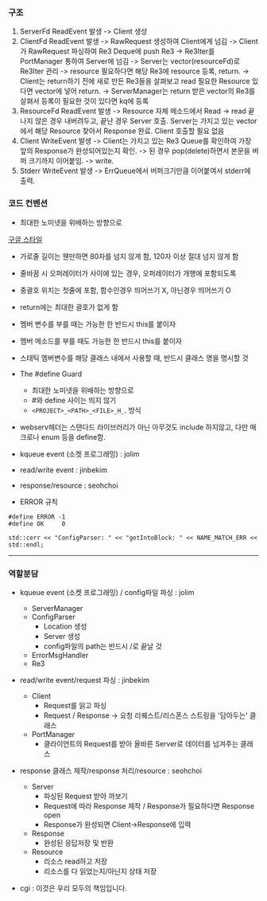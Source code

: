 ### 구조
1. ServerFd ReadEvent 발생 -> Client 생성
2. ClientFd ReadEvent 발생 -> RawRequest 생성하여 Client에게 넘김 -> Client가 RawRequest 파싱하여 Re3 Deque에 push Re3 -> Re3Iter를 PortManager 통하여 Server에 넘김 -> Server는 vector(resourceFd)로 Re3Iter 관리 -> resource 필요하다면 해당 Re3에 resource 등록, return. -> Client는 return하기 전에 새로 만든 Re3들을 살펴보고 read 필요한 Resource 있다면 vector에 넣어 return. -> ServerManager는 return 받은 vector의 Re3를 살펴서 등록이 필요한 것이 있다면 kq에 등록
3. ResourceFd ReadEvent 발생 -> Resource 자체 메소드에서 Read -> read 끝나지 않은 경우 내버려두고, 끝난 경우 Server 호출. Server는 가지고 있는 vector에서 해당 Resource 찾아서 Response 완료. Client 호출할 필요 없음
4. Client WriteEvent 발생 -> Client는 가지고 있는 Re3 Queue를 확인하여 가장 앞의 Response가 완성되어있는지 확인. -> 된 경우 pop(delete)하면서 본문을 버퍼 크기까지 이어붙임. -> write.
5. Stderr WriteEvent 발생 -> ErrQueue에서 버퍼크기만큼 이어붙여서 stderr에 출력.

### 코드 컨벤션
- 최대한 노미넷을 위배하는 방향으로

[구글 스타일](https://google.github.io/styleguide/cppguide.html#The__define_Guard)

- 가로줄 길이는 웬만하면 80자를 넘지 않게 함, 120자 이상 절대 넘지 않게 함
- 줄바꿈 시 오퍼레이터가 사이에 있는 경우, 오퍼레이터가 개행에 포함되도록

- 중괄호 위치는 첫줄에 포함, 함수인경우 띄어쓰기 X, 아닌경우 띄어쓰기 O
- return에는 최대한 괄호가 없게 함

- 멤버 변수를 부를 때는 가능한 한 반드시 this를 붙이자
- 멤버 메소드를 부를 때도 가능한 한 반드시 this를 붙이자
- 스태틱 멤버변수를 해당 클래스 내에서 사용할 때, 반드시 클래스 명을 명시할 것

- The #define Guard
	- 최대한 노미넷을 위배하는 방향으로
	- #와 define 사이는 띄지 않기
	- `<PROJECT>_<PATH>_<FILE>_H_`. 방식

- webserv헤더는 스탠다드 라이브러리가 아닌 아무것도 include 하지않고, 다만 매크로나 enum 등을 define함.

- kqueue event (소켓 프로그래밍) : jolim
- read/write event : jinbekim
- response/resource : seohchoi
- ERROR 규칙
```
#define ERROR -1
#define OK     0
```

```
std::cerr << "ConfigParser: " << "getIntoBlock: " << NAME_MATCH_ERR << std::endl;
```

---

### 역할분담

- kqueue event (소켓 프로그래밍) / config파일 파싱 : jolim
	- ServerManager
	- ConfigParser
		- Location 생성
		- Server 생성
		- config파일의 path는 반드시 /로 끝날 것
	- ErrorMsgHandler
	- Re3


- read/write event/request 파싱 : jinbekim
	- Client
		- Request를 읽고 파싱
		- Request / Response -> 요청 리퀘스트/리스폰스 스트링을 '담아두는' 클래스
	- PortManager
		- 클라이언트의 Request를 받아 올바른 Server로 데이터를 넘겨주는 클래스


- response 클래스 제작/response 처리/resource : seohchoi
	- Server
		- 파싱된 Request 받아 까보기
		- Request에 따라 Response 제작 / Response가 필요하다면 Response open
		- Response가 완성되면 Client->Response에 입력
	- Response
		- 완성된 응답저장 및 반환
	- Resource
		- 리소스 read하고 저장
		- 리소스를 다 읽었는지/아닌지 상태 저장

- cgi : 이것은 우리 모두의 책임입니다.
